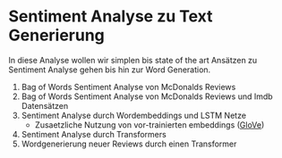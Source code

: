 # Sentiment Analyse zu Text Generierung
In diese Analyse wollen wir simplen bis state of the art Ansätzen zu Sentiment Analyse gehen bis hin zur Word Generation. 
1. Bag of Words Sentiment Analyse von McDonalds Reviews
2. Bag of Words Sentiment Analyse von McDonalds Reviews und Imdb Datensätzen
3. Sentiment Analyse durch Wordembeddings und LSTM Netze 
    - Zusaetzliche Nutzung von vor-trainierten embeddings ([GloVe](https://www.kaggle.com/datasets/anindya2906/glove6b))
4. Sentiment Analyse durch Transformers
5. Wordgenerierung neuer Reviews durch einen Transformer